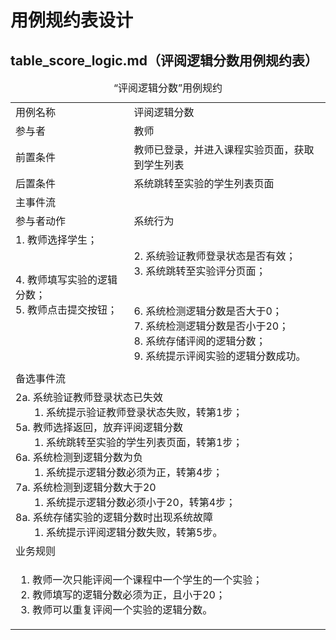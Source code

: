 # 用例规约表设计

## table_score_logic.md（评阅逻辑分数用例规约表）

<table>
    <caption>“评阅逻辑分数”用例规约</caption>
    <tr>
        <td>用例名称</td>
        <td>评阅逻辑分数</td>
    </tr>
    <tr>
        <td>参与者</td>
        <td>教师</td>
    </tr>
    <tr>
        <td>前置条件</td>
        <td>教师已登录，并进入课程实验页面，获取到学生列表</td>
    </tr>
    <tr>
        <td>后置条件</td>
        <td>系统跳转至实验的学生列表页面</td>
    </tr>
    <tr>
        <td colspan="2">主事件流</td>
    </tr>
    <tr>
        <td>参与者动作</td>
        <td>系统行为</td>
    </tr>
    <tr>
        <td>
            1. 教师选择学生；<br><br><br>
            4. 教师填写实验的逻辑分数；<br>
            5. 教师点击提交按钮；<br><br><br><br><br>
        </td>
        <td>
            <br>
            2. 系统验证教师登录状态是否有效；<br>
            3. 系统跳转至实验评分页面；<br><br><br>
            6. 系统检测逻辑分数是否大于0；<br>
            7. 系统检测逻辑分数是否小于20；<br>
            8. 系统存储评阅的逻辑分数；<br>
            9. 系统提示评阅实验的逻辑分数成功。
        </td>
    </tr>
    <tr>
        <td colspan="2">备选事件流</td>
    </tr>
    <tr>
        <td colspan="2">
            2a. 系统验证教师登录状态已失效<br>
                &nbsp&nbsp&nbsp&nbsp&nbsp&nbsp
                1. 系统提示验证教师登录状态失败，转第1步；<br>
            5a. 教师选择返回，放弃评阅逻辑分数<br>
                &nbsp&nbsp&nbsp&nbsp&nbsp&nbsp
                1. 系统跳转至实验的学生列表页面，转第1步；<br>
            6a. 系统检测到逻辑分数为负<br>
                &nbsp&nbsp&nbsp&nbsp&nbsp&nbsp
                1. 系统提示逻辑分数必须为正，转第4步；<br>
            7a. 系统检测到逻辑分数大于20<br>
                &nbsp&nbsp&nbsp&nbsp&nbsp&nbsp
                1. 系统提示逻辑分数必须小于20，转第4步；<br>
            8a. 系统存储实验的逻辑分数时出现系统故障<br>
                &nbsp&nbsp&nbsp&nbsp&nbsp&nbsp
                1. 系统提示评阅逻辑分数失败，转第5步。
        </td>
    </tr>
    <tr>
        <td colspan="2">业务规则</td>
    </tr>
    <tr>
        <td colspan="2">
            <ol>
                <li>教师一次只能评阅一个课程中一个学生的一个实验；</li>
                <li>教师填写的逻辑分数必须为正，且小于20；</li>
                <li>教师可以重复评阅一个实验的逻辑分数。</li>
            </ol>
        </td>
    </tr>
</table>